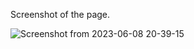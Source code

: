 Screenshot of the page.


![Screenshot from 2023-06-08 20-39-15](https://github.com/Uthso66/Static_Webpages/assets/93869589/e1a39685-9446-494a-9955-fed600571537)

